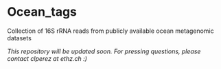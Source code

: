 # Ocean_tags
Collection of 16S rRNA reads from publicly available ocean metagenomic datasets

*This repository will be updated soon. For pressing questions, please contact clperez at ethz.ch :)*

